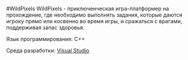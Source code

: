 #WildPixels
WildPixels - приключенческая игра-платформер на прохождение, где необходимо выполнять задания, которые даются игроку прямо или косвенно во время игры, и сражаться с врагами, поддерживая запас здоровья.

Язык программирования: C++

Среда разработки: [Visual Studio](https://visualstudio.microsoft.com/ru/?rr=https%3A%2F%2Fwww.google.com%2F)
